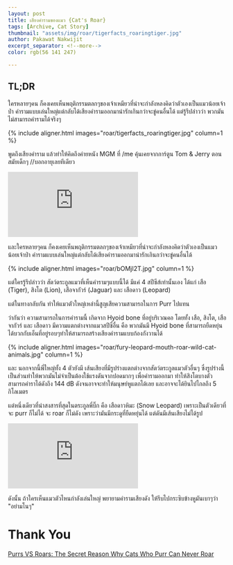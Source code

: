 ```yaml
---
layout: post
title: เสียงคำรามของแมว {Cat's Roar}
tags: [Archive, Cat Story]
thumbnail: "assets/img/roar/tigerfacts_roaringtiger.jpg"
author: Pakawat Nakwijit
excerpt_separator: <!--more-->
color: rgb(56 141 247)

---
```


## TL;DR
ใครหลายๆคน ก็คงเคยเห็นพฤติกรรมตลกๆของเจ้าเหมียวที่น่าจะกำลังหลงคิดว่าตัวเองเป็นแมวน้อยเจ้าป่า คำรามแบบเล่นใหญ่แต่กลับได้เสียงคำรามออกมาน่ารักเกินกว่าจะขู่คนอื่นได้ แต่รู้รึปล่าวว่า พวกมันไม่สามารถคำรามได้จริงๆ

<!--more-->

{% include aligner.html images="roar/tigerfacts_roaringtiger.jpg" column=1 %}

พูดถึงเสียงคำราม แล้วทำให้คิดถึงค่ายหนัง MGM ที่ /me คุ้นเคยจากการ์ตูน Tom & Jerry ตอนสมัยเด็กๆ //บอกอายุเลยทีเดียว


<div class="video-container">
    <iframe class="video" src="https://www.youtube.com/embed/DhNMHcRSNdo" frameborder="0" scrolling="no" webkitAllowFullScreen mozallowfullscreen allowFullScreen></iframe>
</div>

และใครหลายๆคน ก็คงเคยเห็นพฤติกรรมตลกๆของเจ้าเหมียวที่น่าจะกำลังหลงคิดว่าตัวเองเป็นแมวน้อยเจ้าป่า คำรามแบบเล่นใหญ่แต่กลับได้เสียงคำรามออกมาน่ารักเกินกว่าจะขู่คนอื่นได้

{% include aligner.html images="roar/bOMjI2T.jpg" column=1 %}

แต่ใครรู้รึปล่าวว่า สัตว์ตระกูลแมวที่เห็นคำรามๆแบบนี้ได้ มีแค่ 4 สปีซีส์เท่านั้นเอง ได้แก่ เสือ (Tiger), สิงโต (Lion), เสือจากัวร์ (Jaguar) และ เสือดาว (Leopard)

แต่ในทางกลับกัน ทำให้แมวตัวใหญ่เหล่านี้สูญเสียความสามารถในการ Purr ไปแทน

ว่ากันว่า ความสามารถในการคำรามนี้ เกิดจาก Hyoid bone ที่อยู่บริเวณคอ โดยทั้ง เสือ, สิงโต, เสือจากัวร์ และ เสือดาว มีความแตกต่างจากแมวสปีซี่อื่น คือ พวกมันมี Hyoid bone ที่สามารถยืดหยุ่นได้บวกกับเอ็นที่อยู่รอบๆทำให้สามารถสร้างเสียงคำรามแบบก้องกังวานได้

{% include aligner.html images="roar/fury-leopard-mouth-roar-wild-cat-animals.jpg" column=1 %}

และ นอกจากนี้พี่ใหญ่ทั้ง 4 ตัวยังมี เส้นเสียงที่มีรูปร่างแตกต่างจากสัตว์ตระกูลแมวตัวอื่นๆ ซึ่งรูปร่างนี้เป็นส่วนทำให้พวกมันไม่จำเป็นต้องใช้แรงดันจากปอดมากๆ เพื่อคำรามออกมา ทำให้สิงโตบางตัวสามารถคำราได้ดังถึง 144 dB ดังจนอาจจะทำให้มนุษย์หูแตกได้เลย และอาจจะได้ยินไปไกลถึง 5 กิโลเมตร

แต่หนึ่งเดียวที่น่าสงสารที่สุดในตระกูลพี่บิ๊ก คือ เสือดาวหิมะ (Snow Leopard) เพราะเป็นตัวเดียวที่จะ purr ก็ไม่ได้ จะ roar ก็ไม่ดัง เพราะว่ามันมีกระดูที่ยืดหยุ่นได้ แต่ดันมีเส้นเสียงไม่ได้รูป


<div class="video-container">
    <iframe class="video" src="https://www.youtube.com/embed/Y-LTMyg5WAw" frameborder="0" scrolling="no" webkitAllowFullScreen mozallowfullscreen allowFullScreen></iframe>
</div>

ดังนั้น ถ้าใครเห็นแมวตัวไหนกำลังเล่นใหญ่ พยายามคำรามเสียงดัง ให้รีบไปกระซิบข้างหูมันเบาๆว่า "อย่ามโนๆ"

# Thank You

[Purrs VS Roars: The Secret Reason Why Cats Who Purr Can Never Roar](http://cattime.com/cat-facts/lifestyle/10019-purrs-vs-roars-the-secret-reason-why-cats-who-purr-can-never-roar)